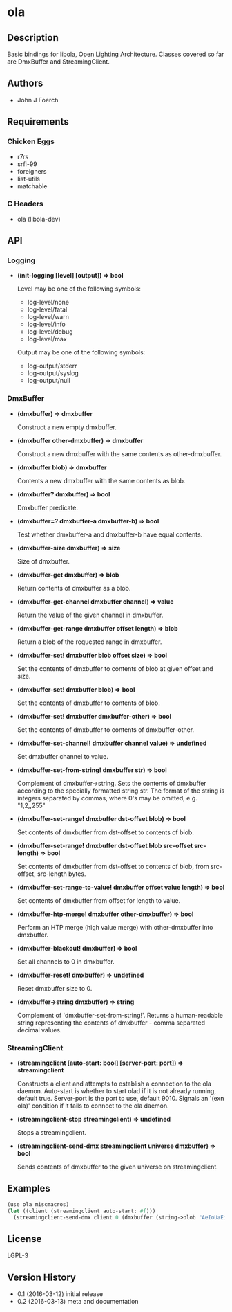 
# ola


## Description

Basic bindings for libola, Open Lighting Architecture.  Classes covered so
far are DmxBuffer and StreamingClient.


## Authors

* John J Foerch


## Requirements
### Chicken Eggs

* r7rs
* srfi-99
* foreigners
* list-utils
* matchable

### C Headers

* ola (libola-dev)


## API
### Logging

* **(init-logging [level] [output]) => bool**

    Level may be one of the following symbols:

    * log-level/none
    * log-level/fatal
    * log-level/warn
    * log-level/info
    * log-level/debug
    * log-level/max

    Output may be one of the following symbols:

    * log-output/stderr
    * log-output/syslog
    * log-output/null

### DmxBuffer

* **(dmxbuffer) => dmxbuffer**

    Construct a new empty dmxbuffer.

* **(dmxbuffer other-dmxbuffer) => dmxbuffer**

    Construct a new dmxbuffer with the same contents as other-dmxbuffer.

* **(dmxbuffer blob) => dmxbuffer**

    Contents a new dmxbuffer with the same contents as blob.

* **(dmxbuffer? dmxbuffer) => bool**

    Dmxbuffer predicate.

* **(dmxbuffer=? dmxbuffer-a dmxbuffer-b) => bool**

    Test whether dmxbuffer-a and dmxbuffer-b have equal contents.

* **(dmxbuffer-size dmxbuffer) => size**

    Size of dmxbuffer.

* **(dmxbuffer-get dmxbuffer) => blob**

    Return contents of dmxbuffer as a blob.

* **(dmxbuffer-get-channel dmxbuffer channel) => value**

    Return the value of the given channel in dmxbuffer.

* **(dmxbuffer-get-range dmxbuffer offset length) => blob**

    Return a blob of the requested range in dmxbuffer.

* **(dmxbuffer-set! dmxbuffer blob offset size) => bool**

    Set the contents of dmxbuffer to contents of blob at given offset and
    size.

* **(dmxbuffer-set! dmxbuffer blob) => bool**

    Set the contents of dmxbuffer to contents of blob.

* **(dmxbuffer-set! dmxbuffer dmxbuffer-other) => bool**

    Set the contents of dmxbuffer to contents of dmxbuffer-other.

* **(dmxbuffer-set-channel! dmxbuffer channel value) => undefined**

    Set dmxbuffer channel to value.

* **(dmxbuffer-set-from-string! dmxbuffer str) => bool**

    Complement of dmxbuffer->string.  Sets the contents of dmxbuffer
    according to the specially formatted string str.  The format of the
    string is integers separated by commas, where 0's may be omitted,
    e.g. "1,2,,255"

* **(dmxbuffer-set-range! dmxbuffer dst-offset blob) => bool**

    Set contents of dmxbuffer from dst-offset to contents of blob.

* **(dmxbuffer-set-range! dmxbuffer dst-offset blob src-offset src-length) => bool**

    Set contents of dmxbuffer from dst-offset to contents of blob, from
    src-offset, src-length bytes.

* **(dmxbuffer-set-range-to-value! dmxbuffer offset value length) => bool**

    Set contents of dmxbuffer from offset for length to value.

* **(dmxbuffer-htp-merge! dmxbuffer other-dmxbuffer) => bool**

    Perform an HTP merge (high value merge) with other-dmxbuffer into
    dmxbuffer.

* **(dmxbuffer-blackout! dmxbuffer) => bool**

    Set all channels to 0 in dmxbuffer.

* **(dmxbuffer-reset! dmxbuffer) => undefined**

    Reset dmxbuffer size to 0.

* **(dmxbuffer->string dmxbuffer) => string**

    Complement of 'dmxbuffer-set-from-string!'.  Returns a human-readable
    string representing the contents of dmxbuffer - comma separated
    decimal values.

### StreamingClient

* **(streamingclient [auto-start: bool] [server-port: port]) => streamingclient**

    Constructs a client and attempts to establish a connection to the ola
    daemon.  Auto-start is whether to start olad if it is not already
    running, default true.  Server-port is the port to use, default 9010.
    Signals an '(exn ola)' condition if it fails to connect to the ola
    daemon.

* **(streamingclient-stop streamingclient) => undefined**

    Stops a streamingclient.

* **(streamingclient-send-dmx streamingclient universe dmxbuffer) => bool**

    Sends contents of dmxbuffer to the given universe on streamingclient.


## Examples

```scheme
(use ola miscmacros)
(let ((client (streamingclient auto-start: #f)))
  (streamingclient-send-dmx client 0 (dmxbuffer (string->blob "AeIoUaEiO"))))
```


## License

LGPL-3


## Version History

* 0.1 (2016-03-12) initial release
* 0.2 (2016-03-13) meta and documentation

